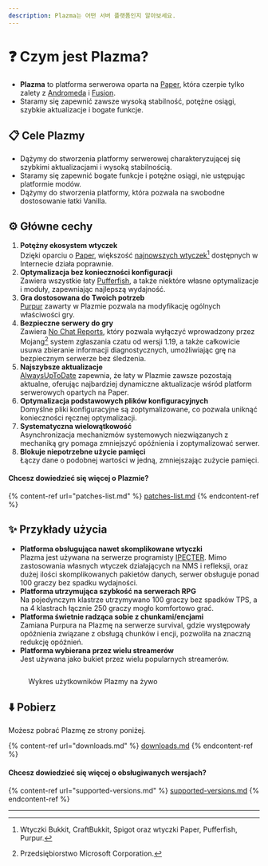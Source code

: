 ```yaml
---
description: Plazma는 어떤 서버 플랫폼인지 알아보세요.
---
```


# ❓ Czym jest Plazma?

- **Plazma** to platforma serwerowa oparta na [Paper](https://github.com/PaperMC/Paper), która czerpie tylko zalety z [Andromeda](https://github.com/EarendelArchived/Andromeda) i [Fusion](https://github.com/RuinedTechnologyUnify/Fusion).
- Staramy się zapewnić zawsze wysoką stabilność, potężne osiągi, szybkie aktualizacje i bogate funkcje.

## 📋 Cele Plazmy <a href="#id-1" id="id-1"></a>

- Dążymy do stworzenia platformy serwerowej charakteryzującej się szybkimi aktualizacjami i wysoką stabilnością.
- Staramy się zapewnić bogate funkcje i potężne osiągi, nie ustępując platformie modów.
- Dążymy do stworzenia platformy, która pozwala na swobodne dostosowanie łatki Vanilla.

## ⚙️ Główne cechy <a href="#id-2" id="id-2"></a>

1. **Potężny ekosystem wtyczek**\
   Dzięki oparciu o [Paper](https://github.com/PaperMC/Paper), większość [najnowszych wtyczek](#user-content-fn-1)[^1] dostępnych w Internecie działa poprawnie.
2. **Optymalizacja bez konieczności konfiguracji**\
   Zawiera wszystkie łaty [Pufferfish](https://github.com/pufferfish-gg/Pufferfish), a także niektóre własne optymalizacje i moduły, zapewniając najlepszą wydajność.
3. **Gra dostosowana do Twoich potrzeb**\
   [Purpur](https://github.com/PurpurMC/Purpur) zawarty w Plazmie pozwala na modyfikację ogólnych właściwości gry.
4. **Bezpieczne serwery do gry**\
   Zawiera [No Chat Reports](https://github.com/Aizistral-Studios/No-Chat-Reports), który pozwala wyłączyć wprowadzony przez Mojang[^2] system zgłaszania czatu od wersji 1.19, a także całkowicie usuwa zbieranie informacji diagnostycznych, umożliwiając grę na bezpiecznym serwerze bez śledzenia.
5. **Najszybsze aktualizacje**\
   [AlwaysUpToDate](https://github.com/PlazmaMC/AlwaysUpToDate) zapewnia, że łaty w Plazmie zawsze pozostają aktualne, oferując najbardziej dynamiczne aktualizacje wśród platform serwerowych opartych na Paper.
6. **Optymalizacja podstawowych plików konfiguracyjnych**\
   Domyślne pliki konfiguracyjne są zoptymalizowane, co pozwala uniknąć konieczności ręcznej optymalizacji.
7. **Systematyczna wielowątkowość**\
   Asynchronizacja mechanizmów systemowych niezwiązanych z mechaniką gry pomaga zmniejszyć opóźnienia i zoptymalizować serwer.
8. **Blokuje niepotrzebne użycie pamięci**\
   Łączy dane o podobnej wartości w jedną, zmniejszając zużycie pamięci.

#### Chcesz dowiedzieć się więcej o Plazmie? <a href="#etc-1" id="etc-1"></a>

{% content-ref url="patches-list.md" %}
[patches-list.md](patches-list.md)
{% endcontent-ref %}

## ✨ Przykłady użycia <a href="#id-3" id="id-3"></a>

- **Platforma obsługująca nawet skomplikowane wtyczki**\
  Plazma jest używana na serwerze programisty [IPECTER](https://github.com/IPECTER). Mimo zastosowania własnych wtyczek działających na NMS i refleksji, oraz dużej ilości skomplikowanych pakietów danych, serwer obsługuje ponad 100 graczy bez spadku wydajności.
- **Platforma utrzymująca szybkość na serwerach RPG**\
  Na pojedynczym klastrze utrzymywano 100 graczy bez spadków TPS, a na 4 klastrach łącznie 250 graczy mogło komfortowo grać.
- **Platforma świetnie radząca sobie z chunkami/encjami**\
  Zamiana Purpura na Plazmę na serwerze survival, gdzie występowały opóźnienia związane z obsługą chunków i encji, pozwoliła na znaczną redukcję opóźnień.
- **Platforma wybierana przez wielu streamerów**\
  Jest używana jako bukiet przez wielu popularnych streamerów.

<figure><img src="https://camo.githubusercontent.com/22acffd515755c2cee2078a7697ff35351c5ec7148eb2806deedbe63df1c4ed7/68747470733a2f2f6273746174732e6f72672f7369676e6174757265732f7365727665722d696d706c656d656e746174696f6e2f506c617a6d612e737667" alt=""><figcaption><p>Wykres użytkowników Plazmy na żywo</p></figcaption></figure>

## ⬇️ Pobierz

Możesz pobrać Plazmę ze strony poniżej.

{% content-ref url="downloads.md" %}
[downloads.md](downloads.md)
{% endcontent-ref %}

#### Chcesz dowiedzieć się więcej o obsługiwanych wersjach?

{% content-ref url="supported-versions.md" %}
[supported-versions.md](supported-versions.md)
{% endcontent-ref %}

***

[^1]: Wtyczki Bukkit, CraftBukkit, Spigot oraz wtyczki Paper, Pufferfish, Purpur.

[^2]: Przedsiębiorstwo Microsoft Corporation.

[^3]: Wyłączając system zgłaszania czatu, komunikacja w czacie jest przetwarzana tylko na serwerze, co pozwala uniknąć śledzenia czatu przez Mojang.

[^4]: Czas, w którym gra jest wstrzymywana, aby działał mechanizm systemowy.
